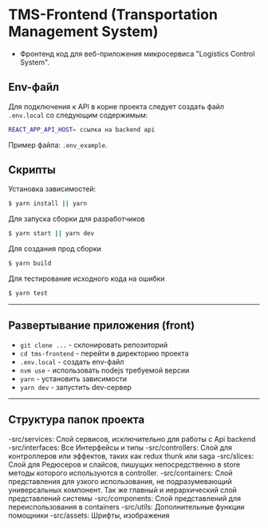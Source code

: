 # TMS-Frontend (Transportation Management System)

- Фронтенд код для веб-приложения микросервиса "Logistics Control System".

## Env-файл

Для подключения к API в корне проекта следует создать файл `.env.local` со следующим содержимым:

```bash
REACT_APP_API_HOST= ссылка на backend api
```

Пример файла: `.env_example`.

## Скрипты

Установка зависимостей:

```bash
$ yarn install || yarn
```

Для запуска сборки для разработчиков

```bash
$ yarn start || yarn dev
```

Для создания прод сборки

```bash
$ yarn build
```

Для тестирование исходного кода на ошибки

```bash
$ yarn test
```

---

## Развертывание приложения (front)

- `git clone ...` - склонировать репозиторий
- `cd tms-frontend` - перейти в директорию проекта
- `.env.local` - создать env-файл
- `nvm use` - использовать nodejs требуемой версии
- `yarn` - установить зависимости
- `yarn dev` - запустить dev-сервер

---

## Структура папок проекта

-src/services: Слой сервисов, исключительно для работы с Api backend
-src/interfaces: Все Интерфейсы и типы
-src/controllers: Слой для контроллеров или эффектов, таких как redux thunk или saga
-src/slices: Слой для Редюсеров и слайсов, пишущих непосредственно в store методы которого используются в controller.
-src/containers: Слой представления для узкого использования, не подразумевающий универсальных компонент. Так же главный и иерархический слой представлений системы
-src/components: Слой представлений для переиспользования в containers
-src/utils: Дополнительные функции помощники
-src/assets: Шрифты, изображения


